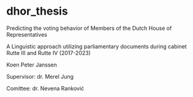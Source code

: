# dhor_thesis
Predicting the voting behavior of Members of the Dutch House of Representatives

A Linguistic approach utilizing parliamentary documents during cabinet Rutte III and Rutte IV (2017-2023)

Koen Peter Janssen


Supervisor: dr. Merel Jung

Comittee: dr. Nevena Ranković
